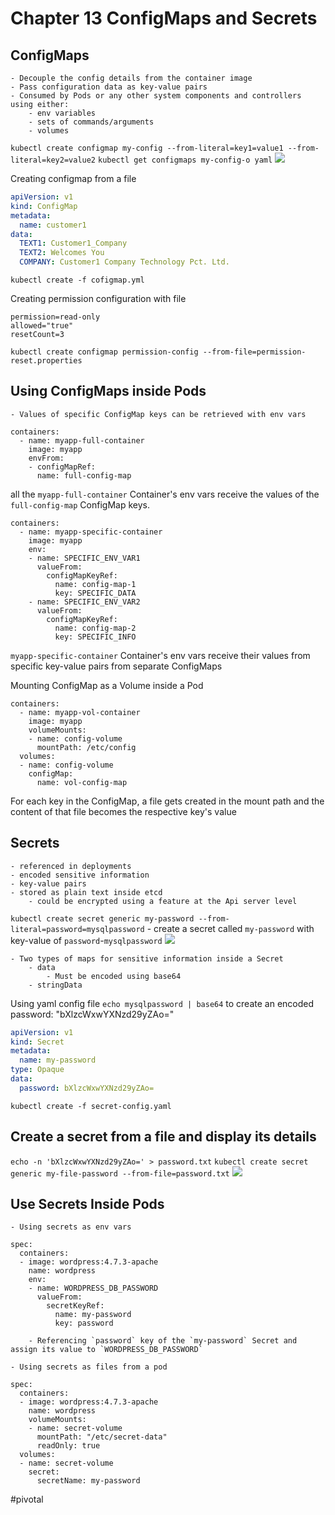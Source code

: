 # Chapter 13 ConfigMaps and Secrets
## ConfigMaps
	- Decouple the config details from the container image
	- Pass configuration data as key-value pairs
	- Consumed by Pods or any other system components and controllers using either:
		- env variables
		- sets of commands/arguments
		- volumes
`kubectl create configmap my-config --from-literal=key1=value1 --from-literal=key2=value2`
`kubectl get configmaps my-config-o yaml`
![](Chapter%2013%20ConfigMaps%20and%20Secrets/Screen%20Shot%202019-09-02%20at%201.39.02%20PM.png)

Creating configmap from a file
``` configmap.yml
apiVersion: v1
kind: ConfigMap
metadata:
  name: customer1
data:
  TEXT1: Customer1_Company
  TEXT2: Welcomes You
  COMPANY: Customer1 Company Technology Pct. Ltd.
```
`kubectl create -f cofigmap.yml`

Creating permission configuration with file
``` permission-reset.properties
permission=read-only
allowed="true"
resetCount=3
```
`kubectl create configmap permission-config --from-file=permission-reset.properties`

## Using ConfigMaps inside Pods
	- Values of specific ConfigMap keys can be retrieved with env vars

```
containers:
  - name: myapp-full-container
    image: myapp
    envFrom:
    - configMapRef:
      name: full-config-map
```
all the `myapp-full-container` Container's env vars receive the values of the `full-config-map` ConfigMap keys.

```
containers:
  - name: myapp-specific-container
    image: myapp
    env:
    - name: SPECIFIC_ENV_VAR1
      valueFrom:
        configMapKeyRef:
          name: config-map-1
          key: SPECIFIC_DATA
    - name: SPECIFIC_ENV_VAR2
      valueFrom:
        configMapKeyRef:
          name: config-map-2
          key: SPECIFIC_INFO
```
`myapp-specific-container` Container's env vars receive their values from specific key-value pairs from separate ConfigMaps

Mounting ConfigMap as a Volume inside a Pod
```
containers:
  - name: myapp-vol-container
    image: myapp
    volumeMounts:
    - name: config-volume
      mountPath: /etc/config
  volumes:
  - name: config-volume
    configMap:
      name: vol-config-map
```
For each key in the ConfigMap, a file gets created in the mount path and the content of that file becomes the respective key's value


## Secrets
	- referenced in deployments
	- encoded sensitive information
	- key-value pairs
	- stored as plain text inside etcd
		- could be encrypted using a feature at the Api server level

`kubectl create secret generic my-password --from-literal=password=mysqlpassword`
	- create a secret called `my-password` with key-value of `password`-`mysqlpassword`
![](Chapter%2013%20ConfigMaps%20and%20Secrets/Screen%20Shot%202019-09-02%20at%204.49.30%20PM.png)

	- Two types of maps for sensitive information inside a Secret
		- data
			- Must be encoded using base64
		- stringData

Using yaml config file
`echo mysqlpassword | base64` to create an encoded password: "bXlzcWxwYXNzd29yZAo="

``` secret-config.yaml
apiVersion: v1
kind: Secret
metadata:
  name: my-password
type: Opaque
data:
  password: bXlzcWxwYXNzd29yZAo=
```

`kubectl create -f secret-config.yaml`

## Create a secret from a file and display its details
`echo -n 'bXlzcWxwYXNzd29yZAo=' > password.txt`
`kubectl create secret generic my-file-password --from-file=password.txt`
![](Chapter%2013%20ConfigMaps%20and%20Secrets/Screen%20Shot%202019-09-02%20at%205.26.38%20PM.png)

## Use Secrets Inside Pods
	- Using secrets as env vars
```
spec:
  containers:
  - image: wordpress:4.7.3-apache
    name: wordpress
    env:
    - name: WORDPRESS_DB_PASSWORD
      valueFrom:
        secretKeyRef:
          name: my-password
          key: password
```
		- Referencing `password` key of the `my-password` Secret and assign its value to `WORDPRESS_DB_PASSWORD`

	- Using secrets as files from a pod
```
spec:
  containers:
  - image: wordpress:4.7.3-apache
    name: wordpress
    volumeMounts:
    - name: secret-volume
      mountPath: "/etc/secret-data"
      readOnly: true
  volumes:
  - name: secret-volume
    secret:
      secretName: my-password
```


#pivotal